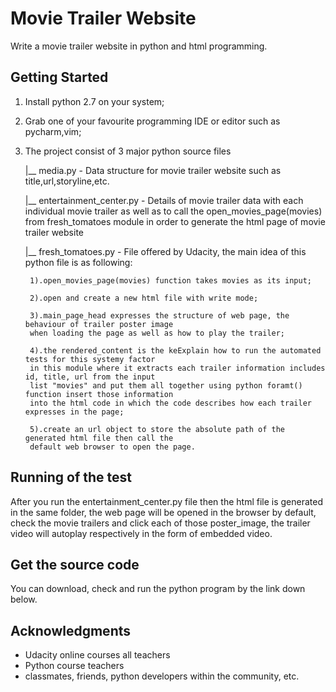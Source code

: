 # Movie Trailer Website

Write a movie trailer website in python and html programming.

## Getting Started

1. Install python 2.7 on your system;
2. Grab one of your favourite programming IDE or editor such as pycharm,vim;
3. The project consist of 3 major python source files

    |__ media.py  - Data structure for movie trailer website such as title,url,storyline,etc.

    |__ entertainment_center.py - Details of movie trailer data with each individual movie
      trailer as well as to call the open_movies_page(movies) from fresh_tomatoes module in
      order to generate the html page of movie trailer website

    |__ fresh_tomatoes.py - File offered by Udacity, the main idea of this python file is as following:

        1).open_movies_page(movies) function takes movies as its input;

        2).open and create a new html file with write mode;

        3).main_page_head expresses the structure of web page, the behaviour of trailer poster image
        when loading the page as well as how to play the trailer;

        4).the rendered_content is the keExplain how to run the automated tests for this systemy factor
        in this module where it extracts each trailer information includes id, title, url from the input
        list "movies" and put them all together using python foramt() function insert those information
        into the html code in which the code describes how each trailer expresses in the page;

        5).create an url object to store the absolute path of the generated html file then call the
        default web browser to open the page.

## Running of the test

After you run the entertainment_center.py file then the html file is generated in the same folder,
the web page will be opened in the browser by default, check the movie trailers and click each of
those poster_image, the trailer video will autoplay respectively in the form of embedded video.

## Get the source code

You can download, check and run the python program by the link down below.

## Acknowledgments

* Udacity online courses all teachers
* Python course teachers
* classmates, friends, python developers within the community, etc.
